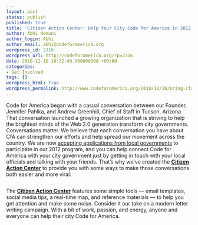 ```yaml
---
layout: post
status: publish
published: true
title: 'Citizen Action Center: Help Your City Code for America in 2012'
author: Abhi Nemani
author_login: Abhi
author_email: abhi@codeforamerica.org
wordpress_id: 2316
wordpress_url: http://codeforamerica.org/?p=2316
date: 2010-12-10 10:32:49.000000000 +00:00
categories:
- Get Involved
tags: []
wordpress_html: true
wordpress_permalink: http://www.codeforamerica.org/2010/12/10/bring-cfa-to-your-city/
---
```


<p>Code for America began with a casual conversation between our Founder, Jennifer Pahlka, and Andrew Greenhill, Chief of Staff in Tucson, Arizona. That conversation launched a growing organization that is striving to help the brightest minds of the Web 2.0 generation transform city governments. Conversations matter. We believe that each conversation you have about CfA can strengthen our efforts and help spread our movement across the country. We are now <a href="http://codeforamerica.org/cities/interested-city">accepting applications from local governments</a> to participate in our 2012 program, and you can help connect Code for America with your city government just by getting in touch with your local officials and talking with your friends. That’s why we’ve created the <a href="http://codeforamerica.org/cities/citizen-action-center"><strong>Citizen Action Center</strong></a> to provide you with some ways to make those conversations both easier and more viral:</p>
<p><a href="http://codeforamerica.org/cities/citizen-action-center"><img alt="" class="aligncenter size-medium wp-image-2313" src="http://codeforamerica.org/wp-content/uploads/2010/12/actioncenter.jpeg" title="actioncenter"/></a></p>
<p>The <a href="http://codeforamerica.org/cities/citizen-action-center"><strong>Citizen Action Center</strong></a> features some simple tools — email templates, social media tips, a real-time map, and reference materials — to help you get attention and make some noise. Consider it our take on a modern letter writing campaign. With a bit of work, passion, and energy, anyone and everyone can help their city Code for America.</p>
